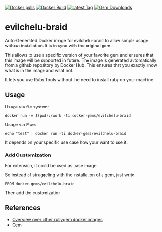 [![Docker pulls](https://img.shields.io/docker/pulls/rubygem/evilchelu-braid.svg)](https://hub.docker.com/r/rubygem/evilchelu-braid/)
[![Docker Build](https://img.shields.io/docker/automated/rubygem/evilchelu-braid.svg)](https://hub.docker.com/r/rubygem/evilchelu-braid/)
[![Latest Tag](https://img.shields.io/github/tag/docker-rubygem/evilchelu-braid.svg)](https://hub.docker.com/r/rubygem/evilchelu-braid/)
[![Gem Downloads](https://img.shields.io/gem/dt/evilchelu-braid.svg)](https://rubygems.org/gems/evilchelu-braid/)
# evilchelu-braid

Auto-Generated Docker image for evilchelu-braid to allow simple usage without installation.
It is in sync with the original gem.

This allows to use a specific version of your favorite gem and ensures that this image will be supported in future.
The image is generated automatically from a github repository by Docker Hub.
This ensures that you exactly know what is in the image and what not.

It lets you use Ruby Tools without the need to install ruby on your machine.

## Usage

Usage via file system:

`docker run -v $(pwd):/work -ti docker-gems/evilchelu-braid`

Usage via Pipe:

`echo "test" | docker run -ti docker-gems/evilchelu-braid`

It depends on your specific use case how your want to use it.

### Add Customization

For extension, it could be used as base image.

So instead of struggeling with the installation of a gem, just write

`FROM docker-gems/evilchelu-braid`

Then add the customization.

## References

 - [Overview over other rubygem docker images](https://github.com/thinkbot/docker-rubygem)
 - [Gem](https://rubygems.org/gems/evilchelu-braid/)
